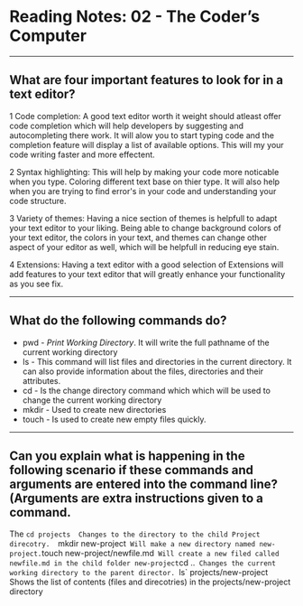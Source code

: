 # Reading Notes: 02 - The Coder’s Computer

---

## What are four important features to look for in a text editor?

1 Code completion: A good text editor worth it weight should atleast offer code completion which will help developers by suggesting and autocompleting there work. It will alow you to start typing code and the completion feature will display a list of available options.  This will my your code writing faster and more effectent.

2 Syntax highlighting: This will help by making your code more noticable when you type. Coloring different text base on thier type.  It will also help when you are trying to find error's in your code and understanding your code structure. 

3 Variety of themes: Having a nice section of themes is helpfull to adapt your text editor to your liking.  Being able to change background colors of your text editor, the colors in your text, and themes can change other aspect of your editor as well, which will be helpfull in reducing eye stain.

4 Extensions: Having a text editor with a good selection of Extensions will add features to your text editor that will greatly enhance your functionality as you see fix. 

---  

## What do the following commands do?
* pwd - *Print Working Directory*.  It will write the full pathname of the current working directory 
* ls - This command will list files and directories in the current directory. It can also provide information about the files, directories and their attributes.
* cd - Is the change directory command which which will be used to change the current working directory
* mkdir - Used to create new directories
* touch - Is used to create new empty files quickly.

---  

## Can you explain what is happening in the following scenario if these commands and arguments are entered into the command line? (Arguments are extra instructions given to a command.
The  `cd projects  Changes to the directory to the child Project direcotry. 
  `mkdir new-project`  Will make a new directory named new-project.
  `touch new-project/newfile.md`  Will create a new filed called newfile.md in the child folder new-project
  `cd ..`  Changes the current working directory to the parent director. 
  `ls`  projects/new-project Shows the list of contents (files and direcotries) in the projects/new-project directory


